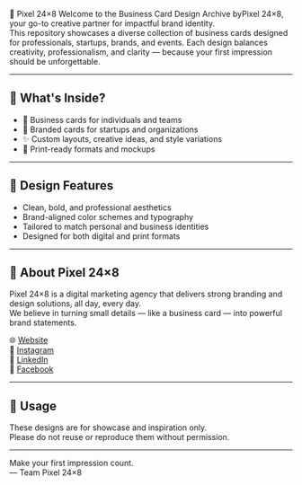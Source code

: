💼 Pixel 24×8
Welcome to the Business Card Design Archive byPixel 24×8, your go-to creative partner for impactful brand identity.  
This repository showcases a diverse collection of business cards designed for professionals, startups, brands, and events.
Each design balances creativity, professionalism, and clarity — because your first impression should be unforgettable.

---

## 🧾 What's Inside?

- 👤 Business cards for individuals and teams  
- 🏢 Branded cards for startups and organizations  
- ✨ Custom layouts, creative ideas, and style variations  
- 📐 Print-ready formats and mockups  

---

## 🎨 Design Features

- Clean, bold, and professional aesthetics  
- Brand-aligned color schemes and typography  
- Tailored to match personal and business identities  
- Designed for both digital and print formats  

---

## 📌 About Pixel 24×8

Pixel 24×8 is a digital marketing agency that delivers strong branding and design solutions, all day, every day.  
We believe in turning small details — like a business card — into powerful brand statements.

🌐 [Website](https://pixel24x8.digital)  
📸 [Instagram](https://www.instagram.com/pixel24x8/)  
💼 [LinkedIn](https://www.linkedin.com/in/pixel-24x8/)  
📘 [Facebook](https://www.facebook.com/profile.php?id=61571934517991)

---

## 📎 Usage

These designs are for showcase and inspiration only.  
Please do not reuse or reproduce them without permission.

---

Make your first impression count.  
— Team Pixel 24×8










